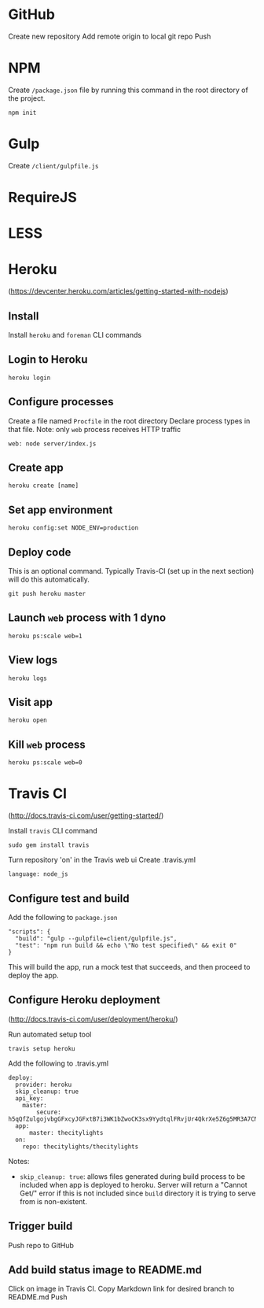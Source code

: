 # GitHub

Create new repository
Add remote origin to local git repo
Push



# NPM
Create `/package.json` file by running this command in the root directory of the project.

    npm init


# Gulp
Create `/client/gulpfile.js`



# RequireJS



# LESS



# Heroku
(https://devcenter.heroku.com/articles/getting-started-with-nodejs)

## Install
Install `heroku` and `foreman` CLI commands

## Login to Heroku

    heroku login

## Configure processes
Create a file named `Procfile` in the root directory
Declare process types in that file.
Note: only `web` process receives HTTP traffic

    web: node server/index.js

## Create app

    heroku create [name]

## Set app environment

    heroku config:set NODE_ENV=production

## Deploy code
This is an optional command. Typically Travis-CI (set up in the next section) will do this automatically.

    git push heroku master

## Launch `web` process with 1 dyno

    heroku ps:scale web=1

## View logs

    heroku logs

## Visit app

    heroku open

## Kill `web` process

    heroku ps:scale web=0



# Travis CI
(http://docs.travis-ci.com/user/getting-started/)

Install `travis` CLI command

    sudo gem install travis

Turn repository 'on' in the Travis web ui
Create .travis.yml

    language: node_js

## Configure test and build

Add the following to `package.json`

    "scripts": {
      "build": "gulp --gulpfile=client/gulpfile.js",
      "test": "npm run build && echo \"No test specified\" && exit 0"
    }

This will build the app, run a mock test that succeeds, and then proceed to deploy the app.

## Configure Heroku deployment
(http://docs.travis-ci.com/user/deployment/heroku/)

Run automated setup tool

    travis setup heroku

Add the following to .travis.yml

    deploy:
      provider: heroku
      skip_cleanup: true
      api_key:
        master:
            secure: h5qQfZulgojvbgGFxcyJGFxtB7i3WK1bZwoCK3sx9YydtqlFRvjUr4QkrXe5Z6g5MR3A7CN1O7HjaJbqARMDgTdRTnWY4ZDdCEsBNhbRiaLSXeQmqlFWLWROk8QPtx4U9TfotdHL8JoV8bRhnN5L0GMd4lpApbL59rIgN6Hd5qg=
      app:
          master: thecitylights
      on:
        repo: thecitylights/thecitylights

Notes:

- `skip_cleanup: true`: allows files generated during build process to be included when app is deployed to heroku. Server will return a "Cannot Get/" error if this is not included since `build` directory it is trying to serve from is non-existent.

## Trigger build
Push repo to GitHub

## Add build status image to README.md
Click on image in Travis CI.
Copy Markdown link for desired branch to README.md
Push
